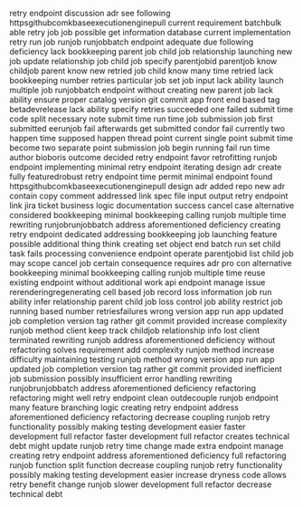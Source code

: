 retry endpoint discussion adr see following httpsgithubcomkbaseexecutionenginepull current requirement batchbulk able retry job job possible get information database current implementation retry run job runjob runjobbatch endpoint adequate due following deficiency lack bookkeeping parent job child job relationship launching new job update relationship job child job specify parentjobid parentjob know childjob parent know new retried job child know many time retried lack bookkeeping number retries particular job set job input lack ability launch multiple job runjobbatch endpoint without creating new parent job lack ability ensure proper catalog version git commit app front end based tag betadevrelease lack ability specify retries succeeded one failed submit time code split necessary note submit time run time job submission job first submitted eerunjob fail afterwards get submitted condor fail currently two happen time supposed happen thread point current single point submit time become two separate point submission job begin running fail run time author bioboris outcome decided retry endpoint favor retrofitting runjob endpoint implementing minimal retry endpoint iterating design adr create fully featuredrobust retry endpoint time permit minimal endpoint found httpsgithubcomkbaseexecutionenginepull design adr added repo new adr contain copy comment addressed link spec file input output retry endpoint link jira ticket business logic documentation success cancel case alternative considered bookkeeping minimal bookkeeping calling runjob multiple time rewriting runjobrunjobbatch address aforementioned deficiency creating retry endpoint dedicated addressing bookkeeping job launching feature possible additional thing think creating set object end batch run set child task fails processing convenience endpoint operate parentjobid list child job may scope cancel job certain consequence requires adr pro con alternative bookkeeping minimal bookkeeping calling runjob multiple time reuse existing endpoint without additional work api endpoint manage issue rerenderingregenerating cell based job record loss information job run ability infer relationship parent child job loss control job ability restrict job running based number retriesfailures wrong version app run app updated job completion version tag rather git commit provided increase complexity runjob method client keep track childjob relationship info lost client terminated rewriting runjob address aforementioned deficiency without refactoring solves requirement add complexity runjob method increase difficulty maintaining testing runjob method wrong version app run app updated job completion version tag rather git commit provided inefficient job submission possibly insufficient error handling rewriting runjobrunjobbatch address aforementioned deficiency refactoring refactoring might well retry endpoint clean outdecouple runjob endpoint many feature branching logic creating retry endpoint address aforementioned deficiency refactoring decrease coupling runjob retry functionality possibly making testing development easier faster development full refactor faster development full refactor creates technical debt might update runjob retry time change made extra endpoint manage creating retry endpoint address aforementioned deficiency full refactoring runjob function split function decrease coupling runjob retry functionality possibly making testing development easier increase dryness code allows retry benefit change runjob slower development full refactor decrease technical debt